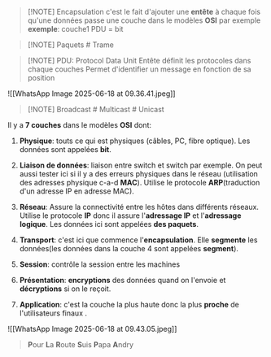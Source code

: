 
> [!NOTE] Encapsulation
> c'est le fait d'ajouter une **entête** à chaque fois qu'une données passe une couche dans le modèles **OSI** par exemple
> **exemple**: couche1 PDU = bit


> [!NOTE] Paquets # Trame
> 


> [!NOTE] PDU: Protocol Data Unit
> Entête définit les protocoles dans chaque couches
> Permet d'identifier un message en fonction de sa position


![[WhatsApp Image 2025-06-18 at 09.36.41.jpeg]]

> [!NOTE] Broadcast # Multicast # Unicast



Il y a **7 couches** dans le modèles **OSI** dont:
1. **Physique**: touts ce qui est physiques (câbles, PC, fibre optique). Les données sont appelées **bit**.

2. **Liaison de données**: liaison entre switch et switch par exemple. On peut aussi tester ici si il y  a des erreurs physiques dans le réseau (utilisation des adresses physique c-a-d **MAC**). Utilise le protocole **ARP**(traduction d'un adresse IP en adresse MAC).

3. **Réseau**: Assure la connectivité entre les hôtes dans différents réseaux. Utilise le protocole **IP** donc il assure l'**adressage IP** et l'**adressage logique**. Les données ici sont appelées **des paquets**. 

4. **Transport**: c'est ici que commence l'**encapsulation**. Elle **segmente** les données(les données dans la couche 4 sont appelées **segment**).

5. **Session**: contrôle la session entre les machines

6. **Présentation**: **encryptions** des données quand on l'envoie et **décryptions** si on le reçoit. 

7. **Application**: c'est la couche la plus haute donc la plus **proche** de l'utilisateurs finaux .

![[WhatsApp Image 2025-06-18 at 09.43.05.jpeg]]


> **P**our **L**a **R**oute **S**uis **P**apa **A**ndry


